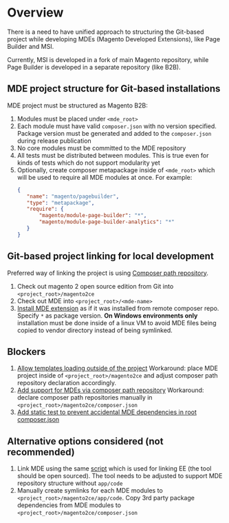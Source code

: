 # Overview

There is a need to have unified approach to structuring the Git-based project while developing MDEs (Magento Developed Extensions), like Page Builder and MSI.

Currently, MSI is developed in a fork of main Magento repository, while Page Builder is developed in a separate repository (like B2B).

## MDE project structure for Git-based installations

MDE project must be structured as Magento B2B:
 1. Modules must be placed under `<mde_root>`
 1. Each module must have valid `composer.json` with no version specified. Package version must be generated and added to the `composer.json` during release publication
 1. No core modules must be committed to the MDE repository
 1. All tests must be distributed between modules. This is true even for kinds of tests which do not support modularity yet
 1. Optionally, create composer metapackage inside of `<mde_root>` which will be used to require all MDE modules at once. For example:
     ```json
    {
        "name": "magento/pagebuilder",
        "type": "metapackage",
        "require": {
            "magento/module-page-builder": "*",
            "magento/module-page-builder-analytics": "*"
        }
    }
    
    ```

## Git-based project linking for local development

Preferred way of linking the project is using [Composer path repository](https://getcomposer.org/doc/05-repositories.md#path).

1. Check out magento 2 open source edition from Git into `<project_root>/magento2ce`
1. Check out MDE into `<project_root>/<mde-name>`
1. [Install MDE extension](https://devdocs.magento.com/guides/v2.3/comp-mgr/install-extensions.html) as if it was installed from remote composer repo. Specify `*` as package version.
   **On Windows environments only** installation must be done inside of a linux VM to avoid MDE files being copied to vendor directory instead of being symlinked.

## Blockers
1. [Allow templates loading outside of the project](https://jira.corp.magento.com/browse/MAGETWO-95040)
   Workaround: place MDE project inside of `<project_root>/magento2ce` and adjust composer path repository declaration accordingly. 
2. [Add support for MDEs via composer path repository](https://jira.corp.magento.com/browse/MAGETWO-95041)
   Workaround: declare composer path repositories manually in `<project_root>/magento2ce/composer.json`
3. [Add static test to prevent accidental MDE dependencies in root composer.json](https://jira.corp.magento.com/browse/MAGETWO-95088)

## Alternative options considered (not recommended)

1. Link MDE using the same [script](https://github.com/magento/magento2ee/blob/2.3-develop/dev/tools/build-ee.php) which is used for linking EE (the tool should be open sourced). The tool needs to be adjusted to support MDE repository structure without `app/code`
2. Manually create symlinks for each MDE modules to `<project_root>/magento2ce/app/code`. Copy 3rd party package dependencies from MDE modules to `<project_root>/magento2ce/composer.json`

